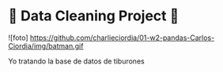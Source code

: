 # 🦈 Data Cleaning Project 🦈



![foto] https://github.com/charlieciordia/01-w2-pandas-Carlos-Ciordia/img/batman.gif

Yo tratando la base de datos de tiburones
